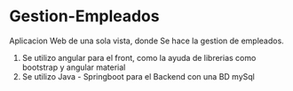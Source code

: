 # Gestion-Empleados
Aplicacion Web de una sola vista, donde Se hace la gestion de empleados. 
1) Se utilizo angular para el front, como la ayuda de librerias como bootstrap y angular material
2) Se utilizo Java - Springboot para el Backend con una BD mySql

